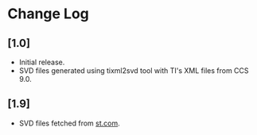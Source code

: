 # Change Log

## [1.0]

- Initial release.
- SVD files generated using tixml2svd tool with TI's XML files from CCS 9.0.

## [1.9]

- SVD files fetched from [st.com](https://www.st.com/resource/en/svd/stm32h7-svd.zip).